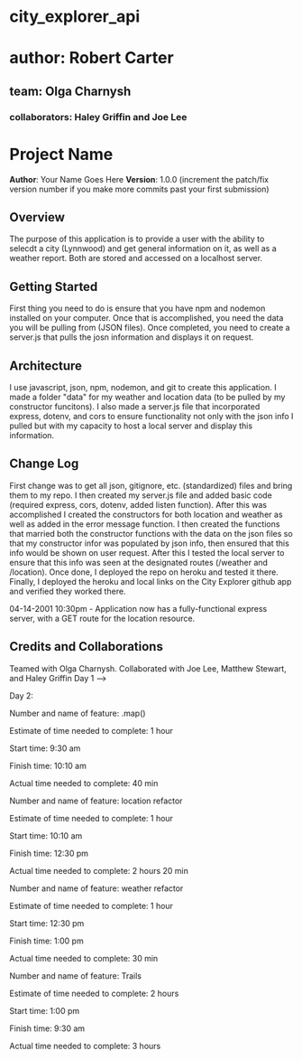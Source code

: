 # city_explorer_api

# author: Robert Carter

## team: Olga Charnysh

### collaborators: Haley Griffin and Joe Lee

# Project Name

**Author**: Your Name Goes Here
**Version**: 1.0.0 (increment the patch/fix version number if you make more commits past your first submission)

## Overview
The purpose of this application is to provide a user with the ability to selecdt a city (Lynnwood) and get general information on it, as well as a weather report. Both are stored and accessed on a localhost server.

## Getting Started
First thing you need to do is ensure that you have npm and nodemon installed on your computer. Once that is accomplished, you need the data you will be pulling from (JSON files). Once completed, you need to create a server.js that pulls the josn information and displays it on request.

## Architecture
I use javascript, json, npm, nodemon, and git to create this application. I made a folder "data" for my weather and location data (to be pulled by my constructor funcitons). I also made a server.js file that incorporated express, dotenv, and cors to ensure functionality not only with the json info I pulled but with my capacity to host a local server and display this information.

## Change Log
First change was to get all json, gitignore, etc. (standardized) files and bring them to my repo. I then created my server.js file and added basic code (required express, cors, dotenv, added listen function). After this was accomplished I created the constructors for both location and weather as well as added in the error message function. I then created the functions that married both the constructor functions with the data on the json files so that my constructor infor was populated by json info, then ensured that this info would be shown on user request. After this I tested the local server to ensure that this info was seen at the designated routes (/weather and /location). Once done, I deployed the repo on heroku and tested it there. Finally, I deployed the heroku and local links on the City Explorer github app and verified they worked there.

04-14-2001 10:30pm - Application now has a fully-functional express server, with a GET route for the location resource.

## Credits and Collaborations
Teamed with Olga Charnysh. Collaborated with Joe Lee, Matthew Stewart, and Haley Griffin Day 1
-->

Day 2:

Number and name of feature: .map()

Estimate of time needed to complete: 1 hour

Start time: 9:30 am

Finish time: 10:10 am

Actual time needed to complete: 40 min

Number and name of feature: location refactor

Estimate of time needed to complete: 1 hour

Start time: 10:10 am

Finish time: 12:30 pm

Actual time needed to complete: 2 hours 20 min


Number and name of feature: weather refactor

Estimate of time needed to complete: 1 hour

Start time: 12:30 pm

Finish time: 1:00 pm

Actual time needed to complete: 30 min


Number and name of feature: Trails

Estimate of time needed to complete: 2 hours

Start time: 1:00 pm

Finish time: 9:30 am

Actual time needed to complete: 3 hours